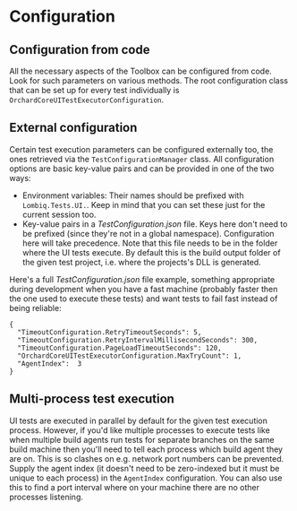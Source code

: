# Configuration



## Configuration from code

All the necessary aspects of the Toolbox can be configured from code. Look for such parameters on various methods. The root configuration class that can be set up for every test individually is `OrchardCoreUITestExecutorConfiguration`.


## External configuration

Certain test execution parameters can be configured externally too, the ones retrieved via the `TestConfigurationManager` class. All configuration options are basic key-value pairs and can be provided in one of the two ways:

- Environment variables: Their names should be prefixed with `Lombiq.Tests.UI.`. Keep in mind that you can set these just for the current session too.
- Key-value pairs in a *TestConfiguration.json* file. Keys here don't need to be prefixed (since they're not in a global namespace). Configuration here will take precedence. Note that this file needs to be in the folder where the UI tests execute. By default this is the build output folder of the given test project, i.e. where the projects's DLL is generated.

Here's a full *TestConfiguration.json* file example, something appropriate during development when you have a fast machine (probably faster then the one used to execute these tests) and want tests to fail fast instead of being reliable:

```
{
  "TimeoutConfiguration.RetryTimeoutSeconds": 5,
  "TimeoutConfiguration.RetryIntervalMillisecondSeconds": 300,
  "TimeoutConfiguration.PageLoadTimeoutSeconds": 120,
  "OrchardCoreUITestExecutorConfiguration.MaxTryCount": 1,
  "AgentIndex":  3
}
```


## <a name="multi-process"></a>Multi-process test execution

UI tests are executed in parallel by default for the given test execution process. However, if you'd like multiple processes to execute tests like when multiple build agents run tests for separate branches on the same build machine then you'll need to tell each process which build agent they are on. This is so clashes on e.g. network port numbers can be prevented. Supply the agent index (it doesn't need to be zero-indexed but it must be unique to each process) in the `AgentIndex` configuration. You can also use this to find a port interval where on your machine there are no other processes listening.
